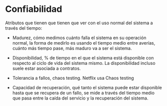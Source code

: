 # Confiabilidad

Atributos que tienen que tienen que ver con el uso normal del sistema a través del tiempo:

- Madurez, cómo medimos cuánto falla el sistema en su operación normal, la forma de medirlo es usando el tiempo medio entre averías, cuánto más tiempo pase, más maduro va a ser el sistema.

- Disponibilidad, % de tiempo en el que el sistema está disponible con respecto al ciclo de vida del sistema mismo. La disponibilidad incluso suele estar asociada a contratos.

- Tolerancia a fallos, chaos testing. Netflix usa Chaos testing

- Capacidad de recuperación, qué tanto el sistema puede estar disponible hasta que se recupera de un fallo, se mide a través del tiempo medio que pasa entre la caída del servicio y la recuperación del sistema.
